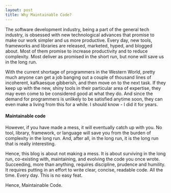 ```yaml
---
layout: post
title: Why Maintainable Code?
---
```


The software development industry, being a part of the general tech industry, is obsessed with new technological advances that promise to make our work simpler and us more productive. Every day, new tools, frameworks and libraries are released, marketed, hyped, and blogged about. Most of them promise to increase productivity and to reduce complexity. Most deliver as promised in the short run, but none will save us in the long run.

With the current shortage of programmers in the Western World, pretty much anyone can get a job banging out a couple of thousand lines of incoherent, kafkaesque gibberish, and then move on to the next task. If they keep up with the new, shiny tools in their particular area of expertise, they may even come to be considered good at what they do. And since the demand for programmers is unlikely to be satisfied anytime soon, they can even make a living from this for a while. I should know - I did it for years.

#### Maintainable code
However, if you have made a mess, it will eventually catch up with you. No tool, library, framework, or language will save you from the burden of complexity in the long run. And, after all, in the long run, it is the long run that is really interesting.

Hence, this blog is about not making a mess. It is about surviving in the long run, co-existing with, maintaining, and evolving the code you once wrote. Succeeding, more than anything, requires discipline, prudence and humility. It requires putting in an effort to write clear, concise, readable code. All the time. Every day. This is no easy feat.

Hence, Maintainable Code.
